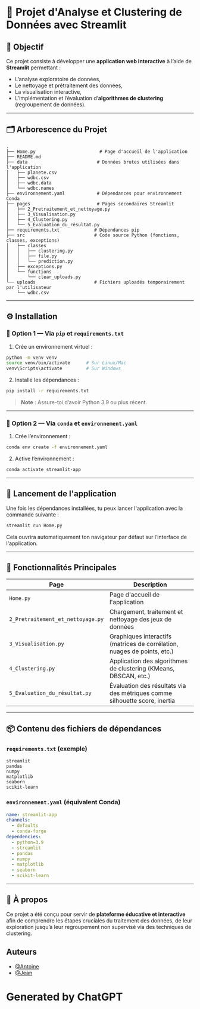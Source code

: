 
# 🧠 Projet d'Analyse et Clustering de Données avec Streamlit

## 🎯 Objectif

Ce projet consiste à développer une **application web interactive** à l’aide de **Streamlit** permettant :

- L’analyse exploratoire de données,
- Le nettoyage et prétraitement des données,
- La visualisation interactive,
- L’implémentation et l’évaluation d’**algorithmes de clustering** (regroupement de données).

---

## 🗂️ Arborescence du Projet

```
.
├── Home.py                        # Page d'accueil de l'application
├── README.md
├── data                          # Données brutes utilisées dans l'application
│   ├── planete.csv
│   ├── wdbc.csv
│   ├── wdbc.data
│   └── wdbc.names
├── environnement.yaml            # Dépendances pour environnement Conda
├── pages                         # Pages secondaires Streamlit
│   ├── 2_Pretraitement_et_nettoyage.py
│   ├── 3_Visualisation.py
│   ├── 4_Clustering.py
│   └── 5_Évaluation_du_résultat.py
├── requirements.txt             # Dépendances pip
├── src                          # Code source Python (fonctions, classes, exceptions)
│   ├── classes
│   │   ├── clustering.py
│   │   ├── file.py
│   │   └── prediction.py
│   ├── exceptions.py
│   └── functions
│       └── clear_uploads.py
└── uploads                      # Fichiers uploadés temporairement par l'utilisateur
    └── wdbc.csv
```

---

## ⚙️ Installation

### 🔹 Option 1 — Via `pip` et `requirements.txt`

1. Crée un environnement virtuel :

```bash
python -m venv venv
source venv/bin/activate      # Sur Linux/Mac
venv\Scripts\activate         # Sur Windows
```

2. Installe les dépendances :

```bash
pip install -r requirements.txt
```

> **Note** : Assure-toi d’avoir Python 3.9 ou plus récent.

---

### 🔹 Option 2 — Via `conda` et `environnement.yaml`

1. Crée l’environnement :

```bash
conda env create -f environnement.yaml
```

2. Active l’environnement :

```bash
conda activate streamlit-app
```

---

## 🚀 Lancement de l'application

Une fois les dépendances installées, tu peux lancer l'application avec la commande suivante :

```bash
streamlit run Home.py
```

Cela ouvrira automatiquement ton navigateur par défaut sur l’interface de l'application.

---

## 🧩 Fonctionnalités Principales

| Page                                | Description |
|-------------------------------------|-------------|
| `Home.py`                           | Page d'accueil de l'application |
| `2_Pretraitement_et_nettoyage.py`  | Chargement, traitement et nettoyage des jeux de données |
| `3_Visualisation.py`               | Graphiques interactifs (matrices de corrélation, nuages de points, etc.) |
| `4_Clustering.py`                  | Application des algorithmes de clustering (KMeans, DBSCAN, etc.) |
| `5_Évaluation_du_résultat.py`      | Évaluation des résultats via des métriques comme silhouette score, inertia |

---

## 📦 Contenu des fichiers de dépendances

### `requirements.txt` (exemple)

```
streamlit
pandas
numpy
matplotlib
seaborn
scikit-learn
```

### `environnement.yaml` (équivalent Conda)

```yaml
name: streamlit-app
channels:
  - defaults
  - conda-forge
dependencies:
  - python=3.9
  - streamlit
  - pandas
  - numpy
  - matplotlib
  - seaborn
  - scikit-learn
```

---

## 📌 À propos

Ce projet a été conçu pour servir de **plateforme éducative et interactive** afin de comprendre les étapes cruciales du traitement des données, de leur exploration jusqu’à leur regroupement non supervisé via des techniques de clustering.

##  Auteurs

- [@Antoine](https://github.com/YalIhow)
- [@Jean](https://github.com/Siwa12100)

# Generated by ChatGPT

